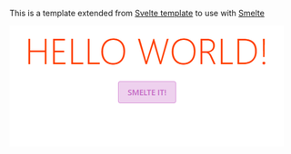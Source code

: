 This is a template extended from [Svelte template](https://github.com/sveltejs/template) to use with [Smelte](https://smeltejs.com/)

![Hello World](/public/smelte.png)